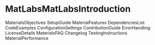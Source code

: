 # MatLabsMatLabsIntroduction
MaterialsObjectives
SetupGuide
MaterialFeatures
DependenciesList
CodeExamples
ConfigurationSettings
ContributionGuide
ErrorHandling
LicenseDetails
MaterialsFAQ
Changelog
TestingInstructions
MaterialPerformance
